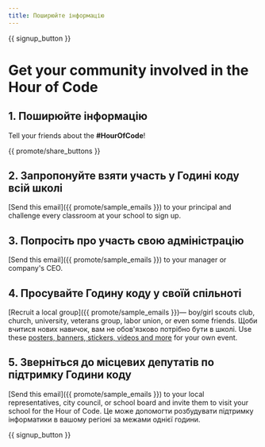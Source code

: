 ```yaml
---
title: Поширюйте інформацію
---
```


{{ signup_button }}

# Get your community involved in the Hour of Code

## 1. Поширюйте інформацію

Tell your friends about the **#HourOfCode**!

{{ promote/share_buttons }}

## 2. Запропонуйте взяти участь у Годині коду всій школі

[Send this email]({{ promote/sample_emails }}) to your principal and challenge every classroom at your school to sign up.

## 3. Попросіть про участь свою адміністрацію

[Send this email]({{ promote/sample_emails }}) to your manager or company's CEO.

## 4. Просувайте Годину коду у своїй спільноті

[Recruit a local group]({{ promote/sample_emails }})— boy/girl scouts club, church, university, veterans group, labor union, or even some friends. Щоби вчитися нових навичок, вам не обов'язково потрібно бути в школі. Use these [posters, banners, stickers, videos and more](/promote/resources) for your own event.

## 5. Зверніться до місцевих депутатів по підтримку Години коду

[Send this email]({{ promote/sample_emails }}) to your local representatives, city council, or school board and invite them to visit your school for the Hour of Code. Це може допомогти розбудувати підтримку інформатики в вашому регіоні за межами однієї години.

{{ signup_button }}